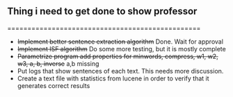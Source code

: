 ## Thing i need to get done to show professor
================================================

* ~~Implement better sentence extraction algorithm~~ Done. Wait for approval
* ~~Implement ISF algorithm~~ Do some more testing, but it is mostly complete
* ~~Parametrize program add properties for minwords, compress, w1, w2, w3, a, b, inverse~~ a,b missing 
* Put logs that show sentences of each text. This needs more discussion.
* Create a text file with statistics from lucene in order to verify that it generates correct results



